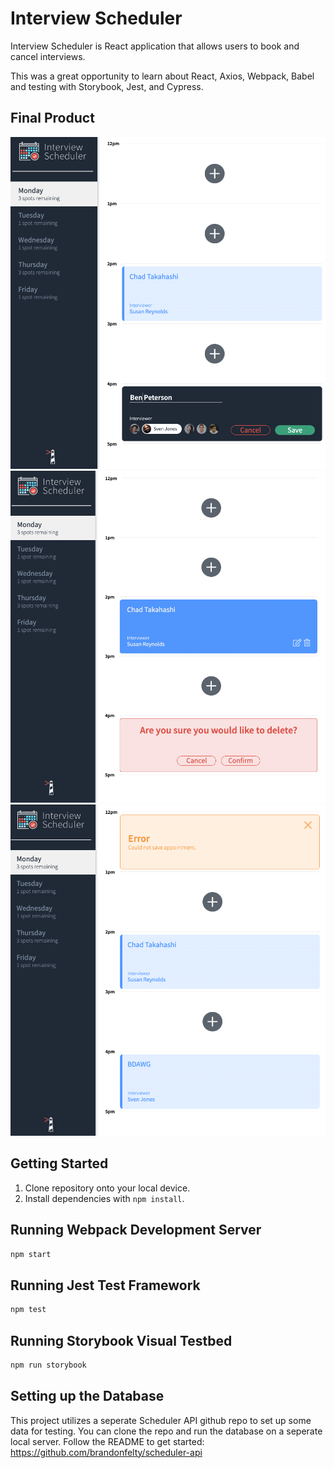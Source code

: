 # Interview Scheduler

Interview Scheduler is React application that allows users to book and cancel interviews.

This was a great opportunity to learn about React, Axios, Webpack, Babel and testing with Storybook, Jest, and Cypress. 

## Final Product

!["Editing an appointment"](https://github.com/brandonfelty/scheduler/blob/master/docs/Editing.png)
!["Confirm message"](https://github.com/brandonfelty/scheduler/blob/master/docs/Confirm.png)
!["Error when changing appointment"](https://github.com/brandonfelty/scheduler/blob/master/docs/Error.png)

## Getting Started

1. Clone repository onto your local device. 
2. Install dependencies with `npm install`.

## Running Webpack Development Server

```sh
npm start
```

## Running Jest Test Framework

```sh
npm test
```

## Running Storybook Visual Testbed

```sh
npm run storybook
```

## Setting up the Database

This project utilizes a seperate Scheduler API github repo to set up some data for testing. You can clone the repo and run the database on a seperate local server. Follow the README to get started: https://github.com/brandonfelty/scheduler-api